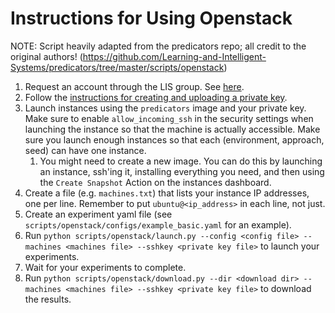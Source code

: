 # Instructions for Using Openstack
NOTE: Script heavily adapted from the predicators repo; all credit to the original authors!
(https://github.com/Learning-and-Intelligent-Systems/predicators/tree/master/scripts/openstack)

1. Request an account through the LIS group. See [here](https://tig.csail.mit.edu/shared-computing/open-stack/quick-start/).
2. Follow the [instructions for creating and uploading a private key](https://tig.csail.mit.edu/shared-computing/open-stack/openstack-ssh-key/).
3. Launch instances using the `predicators` image and your private key. Make sure to enable `allow_incoming_ssh` in the security settings when launching the instance so that the machine is actually accessible. Make sure you launch enough instances so that each (environment, approach, seed) can have one instance.
    1. You might need to create a new image. You can do this by launching an instance, ssh'ing it, installing everything you need, and then using the `Create Snapshot` Action on the instances dashboard.
4. Create a file (e.g. `machines.txt`) that lists your instance IP addresses, one per line. Remember to put `ubuntu@<ip_address>` in each line, not just. 
5. Create an experiment yaml file (see `scripts/openstack/configs/example_basic.yaml` for an example).
6. Run `python scripts/openstack/launch.py --config <config file> --machines <machines file> --sshkey <private key file>` to launch your experiments.
7. Wait for your experiments to complete.
8. Run `python scripts/openstack/download.py --dir <download dir> --machines <machines file> --sshkey <private key file>` to download the results.